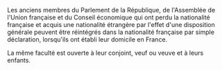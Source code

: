 Les anciens membres du Parlement de la République, de l'Assemblée de l'Union française et du Conseil économique qui ont perdu la nationalité française et acquis une nationalité étrangère par l'effet d'une disposition générale peuvent être réintégrés dans la nationalité française par simple déclaration, lorsqu'ils ont établi leur domicile en France.

La même faculté est ouverte à leur conjoint, veuf ou veuve et à leurs enfants.
